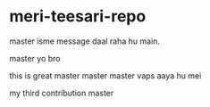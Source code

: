 # meri-teesari-repo
 master
isme message daal raha hu main.

 master
yo bro

this is great
 master
 master
master
vaps aaya hu mei


my third contribution
 master
